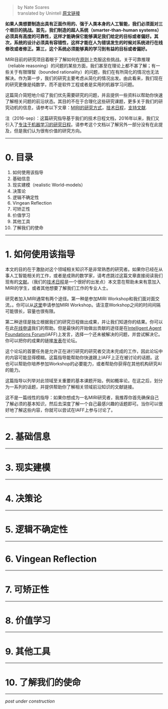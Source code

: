> by Nate Soares  
> translated by Unintell
[原文链接](https://intelligence.org/research-guide/)


**如果人类想要制造出具有正面作用的、强于人类本身的人工智能，我们必须面对三个艰巨的挑战。首先，我们制造的超人系统（smarter-than-human systems）必须具有高度的可靠性，这样才能确保它能够满足我们给定的目标或者偏好。其次，系统的设计必须具有容错性，这样才能在人为错误发生的时候对系统进行在线修改或者修正。第三，这个系统必须能够真的学习到有益的目标或者偏好。**

MIRI目前的研究项目着眼于了解如何在[原则](https://intelligence.org/2015/07/27/miris-approach/)上克服这些挑战。关于可靠推理（reliable reasoning）的问题的某些方面，我们甚至在理论上都不甚了解；有一些关于有限理智（bounded rationality）的问题，我们在有所简化的情况也无法解决。作为第一步，我们的研究主要考虑从简化的情况出发。由此看来，我们现在的研究更像是纯数学，而不是软件工程或者是实用的机器学习问题。

这篇简介简短地介绍了我们优先需要研究的问题，并且提供一些资料以帮助你快速了解相关问题的前沿状态。其目的不在于合理化这些研究课题，更多关于我们的研究动机的信息，请参考以下文章：[MIRI的研究方式](https://intelligence.org/2015/07/27/miris-approach/)，[技术日程](http://intelligence.org/files/TechnicalAgenda.pdf)，[支持文献](http://intelligence.org/technical-agenda).

注（2016-sep）：这篇研究指导基于我们的技术日程文档，2016年以来，我们又引入了[专注于机器学习的研究日程](https://intelligence.org/files/AlignmentMachineLearning.pdf)。请参考这个文档以了解另外一部分没有在此提及，但是我们认为很有价值的研究方向。

---

# 0. 目录 # 

1. 如何使用该指导  
2. 基础信息  
3. 现实建模（realistic World-models）  
4. 决策论  
5. 逻辑不确定性  
6. Vingean Reflection  
7. 可矫正性  
8. 价值学习  
9. 其他工具  
10. 了解我们的使命  

---

# 1. 如何使用该指导 #

本文的目的在于激励对这个领域相关知识不是非常熟悉的研究者。如果你已经在从事人工智能相关的工作，或者是成熟的数学家，请考虑跳过这篇文章直接阅读我们现有的[文献](https://intelligence.org/all-publications/)。（我们的[技术日程](http://intelligence.org/technical-agenda/)是一个很好的出发点）本文意在帮助未来有意加入MIRI的学生，或者其他想要了解我们工作的专业人士。

研究者加入MIRI通常有两个途径。第一种是参加MIRI Workshop和我们面对面交流。。你可以从[这里](https://machineintelligence.typeform.com/to/fot777)申请参加MIRI Workshop。请注意Workshop之间的时间间隔可能很长，容量也很有限。

第二种途径是独立根据我们的研究日程做出成果，并让我们知道你的结果。你可以在此[在线申请](https://machineintelligence.typeform.com/to/fot777)我们的帮助。但是最快的开始做出贡献的途径是在[Intelligent Agent Foundations Forum](http://agentfoundations.org/)(IAFF)上发言，选择一个还未被解决的问题，并尝试解决它。你可以把你的成果的链接[发表](http://agentfoundations.org/links)在论坛。

这个论坛的首要任务是允许正在进行研究的研究者交流未完成的工作，因此论坛中的内容可能显得模糊。这篇指导能帮助你快速跟上IAFF上正在被讨论的话题。这也可以帮助你培养参加Workshop的必要能力，或者帮助你获得在其他机构研究AI的能力。

这篇指导以列举对此领域至关重要的基本课题开始，例如概率论。在这之后，划分为一系列的话题，并提供帮助你了解相关领域前沿知识的文献链接。

这不是一篇线性的指导：如果你想成为一名MIRI研究者，我推荐你首先确保自己了解必须的基本知识，然后去深度了解一个自己最感兴趣的话题即可。当你可以很好地了解这些内容，你就可以尝试在IAFF上参与讨论了。

---

# 2. 基础信息 #

---

# 3. 现实建模 #

---

# 4. 决策论 #

---

# 5. 逻辑不确定性 #

---

# 6. Vingean Reflection #

---

# 7. 可矫正性 #

---

# 8. 价值学习 #

---

# 9. 其他工具 #

---

# 10. 了解我们的使命 #

---


*post under construction*
